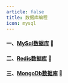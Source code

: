 ```yaml
---
article: false
title: 数据库编程
icon: mysql
---
```

#### 一、[MySql数据库](/sql/mysql/)  :book:
#### 二、[Redis数据库](/sql/redis/)  :book:
#### 三、[MongoDb数据库](/sql/mongodb/)  :book: